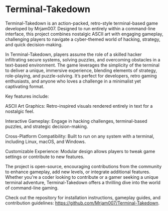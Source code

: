 # Terminal-Takedown
Terminal-Takedown is an action-packed, retro-style terminal-based game developed by Mrjam007. Designed to run entirely within a command-line interface, this project combines nostalgic ASCII art with engaging gameplay, challenging players to navigate a cyber-themed world of hacking, strategy, and quick decision-making.

In Terminal-Takedown, players assume the role of a skilled hacker infiltrating secure systems, solving puzzles, and overcoming obstacles in a text-based environment. The game leverages the simplicity of the terminal to deliver a unique, immersive experience, blending elements of strategy, role-playing, and puzzle-solving. It’s perfect for developers, retro gaming enthusiasts, and anyone who loves a challenge in a minimalist yet captivating format.

Key features include:





ASCII Art Graphics: Retro-inspired visuals rendered entirely in text for a nostalgic feel.



Interactive Gameplay: Engage in hacking challenges, terminal-based puzzles, and strategic decision-making.



Cross-Platform Compatibility: Built to run on any system with a terminal, including Linux, macOS, and Windows.



Customizable Experience: Modular design allows players to tweak game settings or contribute to new features.

The project is open-source, encouraging contributions from the community to enhance gameplay, add new levels, or integrate additional features. Whether you're a coder looking to contribute or a gamer seeking a unique terminal adventure, Terminal-Takedown offers a thrilling dive into the world of command-line gaming.

Check out the repository for installation instructions, gameplay guides, and contribution guidelines: https://github.com/Mrjam007/Terminal-Takedown.